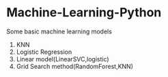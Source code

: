 # Machine-Learning-Python
Some basic machine learning models

1. KNN
2. Logistic Regression
3. Linear model(LinearSVC,logistic)
4. Grid Search method(RandomForest,KNN)

